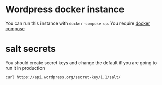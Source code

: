 # Wordpress docker instance

You can run this instance with `docker-compose up`. You require [docker compose](https://github.com/docker/compose)


# salt secrets

You should create secret keys and change the default if you are going to run it in production

```
curl https://api.wordpress.org/secret-key/1.1/salt/
```
